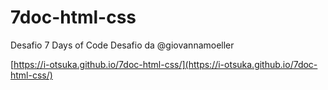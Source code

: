 # 7doc-html-css
 Desafio 7 Days of Code
 Desafio da @giovannamoeller

 [https://i-otsuka.github.io/7doc-html-css/](https://i-otsuka.github.io/7doc-html-css/)
